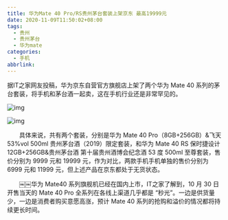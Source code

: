 ```yaml
---
title: 华为Mate 40 Pro/RS贵州茅台套装上架京东 最高19999元
date: 2020-11-09T11:50:02+08:00
tags:
  - 贵州
  - 贵州茅台
  - 华为mate
categories:
  - 手机
abbrlink:
---
```


据IT之家网友投稿，华为京东自营官方旗舰店上架了两个华为 Mate 40 系列的茅台套装，将手机和茅台酒一起卖，这在手机行业还是非常罕见的。

![img](https://cdn.jsdelivr.net/gh/yakeing/Documentation@main/Hexo/images/9db6-kcieyvz4357222.png)

![img](https://cdn.jsdelivr.net/gh/yakeing/Documentation@main/Hexo/images/dd0b-kcieyvz4357221.png)

　　具体来说，共有两个套装，分别是华为 Mate 40 Pro（8GB+256GB）&amp;飞天 53%vol  500ml 贵州茅台酒（2019）限定套装，和华为 Mate 40 RS 保时捷设计 12GB+256GB&amp;贵州茅台酒 第十届贵州酒博会纪念酒 53 度 500ml 至尊套装，售价分别为 9999 元和 19999 元，作为对比，两款手机手机单独的售价分别为 6999 元和 11999 元，但上述产品在京东都处于无货状态。

　　￼￼华为 Mate40 系列旗舰机已经在国内上市，IT之家了解到，10 月 30 日开售当天的 Mate 40 Pro 全系列在各线上渠道几乎都是 “秒光”。一边是供货量少，一边是消费者购买意愿高涨，预计 Mate 40 系列的抢购和溢价的情况都将持续更长时间。
